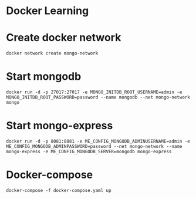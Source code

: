 # Docker Learning 


# Create docker network
	
	docker network create mongo-network
	
	
# Start mongodb
	
	docker run -d -p 27017:27017 -e MONGO_INITDB_ROOT_USERNAME=admin -e MONGO_INITDB_ROOT_PASSWORD=password --name mongodb --net mongo-network mongo
	
	
# Start mongo-express

	docker run -d -p 8081:8081 -e ME_CONFIG_MONGODB_ADMINUSERNAME=admin -e ME_CONFIG_MONGODB_ADMINPASSWORD=password --net mongo-network --name mongo-express -e ME_CONFIG_MONGODB_SERVER=mongodb mongo-express
	
# Docker-compose

	docker-compose -f docker-compose.yaml up



